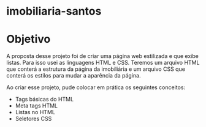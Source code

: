 ﻿# imobiliaria-santos
# Objetivo
A proposta desse projeto foi de criar uma página web estilizada e que exibe listas. Para isso usei as linguagens HTML e CSS. Teremos um arquivo HTML que conterá a estrutura da página da imobiliária e um arquivo CSS que conterá os estilos para mudar a aparência da página.

Ao criar esse projeto, pude colocar em prática os seguintes conceitos:
* Tags básicas do HTML
* Meta tags HTML
* Listas no HTML
* Seletores CSS
